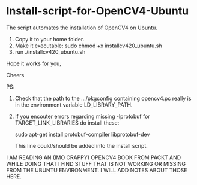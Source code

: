 # Install-script-for-OpenCV4-Ubuntu

The script automates the installation of OpenCV4 on Ubuntu.
1. Copy it to your home folder.
2. Make it executable: sudo chmod +x installcv420_ubuntu.sh
3. run ./installcv420_ubuntu.sh

Hope it works for you,

Cheers

PS: 

1. Check that the path to the .../pkgconfig containing opencv4.pc really is in the environment variable LD_LIBRARY_PATH.

2. If you encouter errors regarding missing -lprotobuf for TARGET_LINK_LIBRARIES do install these: 

   sudo apt-get install protobuf-compiler libprotobuf-dev
   
   This line could/should be added into the install script.
   



I AM READING AN (IMO CRAPPY) OPENCV4 BOOK FROM PACKT AND WHILE DOING THAT I FIND STUFF THAT IS NOT WORKING OR MISSING FROM THE
UBUNTU ENVIRONMENT. I WILL ADD NOTES ABOUT THOSE HERE.
